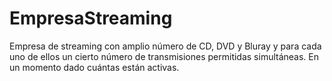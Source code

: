 # EmpresaStreaming
Empresa de streaming con amplio número de CD, DVD y Bluray y para cada uno de ellos un cierto número de transmisiones permitidas simultáneas. En un momento dado cuántas están activas.
